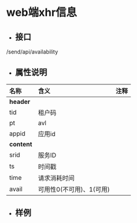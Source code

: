 # web端xhr信息

* ## 接口

/send/api/availability

* ## 属性说明

| **名称** | **含义** | **注释** |
| :--- | :--- | :--- |
| **header** |  |  |
| tid | 租户码 |  |
| pt | avl |  |
| appid | 应用id |  |
| **content** |  |  |
| srid | 服务ID |  |
| ts | 时间戳 |  |
| time | 请求消耗时间 |  |
| avail | 可用性0\(不可用\)、1\(可用\) |  |

* ## 样例



